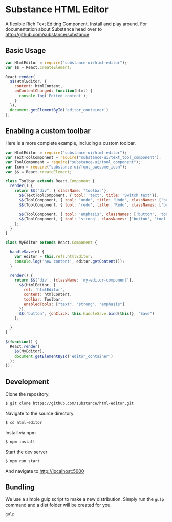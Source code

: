 # Substance HTML Editor

A flexible Rich Text Editing Component. Install and play around. For documentation about Substance head over to http://github.com/substance/substance.


## Basic Usage

```js
var HtmlEditor = require("substance-ui/html-editor");
var $$ = React.createElement;

React.render(
  $$(HtmlEditor, {
    content: htmlContent,
    onContentChanged: function(html) {
      console.log('Edited content');
    }
  }),
  document.getElementById('editor_container')
);
```

## Enabling a custom toolbar

Here is a more complete example, including a custom toolbar.

```js
var HtmlEditor = require("substance-ui/html-editor");
var TextToolComponent = require("substance-ui/text_tool_component");
var ToolComponent = require("substance-ui/tool_component");
var Icon = require("substance-ui/font_awesome_icon");
var $$ = React.createElement;

class Toolbar extends React.Component {
  render() {
    return $$("div", { className: "toolbar"},
      $$(TextToolComponent, { tool: 'text', title: 'Switch text'}),
      $$(ToolComponent, { tool: 'undo', title: 'Undo', classNames: ['button', 'tool']}, $$(Icon, {icon: "fa-undo"})),
      $$(ToolComponent, { tool: 'redo', title: 'Redo', classNames: ['button', 'tool']}, $$(Icon, {icon: "fa-repeat"})),

      $$(ToolComponent, { tool: 'emphasis', classNames: ['button', 'tool']}, $$(Icon, {icon: "fa-italic"})),
      $$(ToolComponent, { tool: 'strong', classNames: ['button', 'tool']}, $$(Icon, {icon: "fa-bold"}))
    );
  }
}

class MyEditor extends React.Component {

  handleSave(e) {
    var editor = this.refs.htmlEditor;
    console.log('new content', editor.getContent());
  }

  render() {
    return $$('div', {className: 'my-editor-component'},
      $$(HtmlEditor, {
        ref: 'htmlEditor',
        content: htmlContent,
        toolbar: Toolbar,
        enabledTools: ["text", "strong", "emphasis"]
      }),
      $$('button', {onClick: this.handleSave.bind(this)}, "Save")
    );

  }
}

$(function() {
  React.render(
    $$(MyEditor),
    document.getElementById('editor_container')
  );
});
```






## Development

Clone the repository.

```bash
$ git clone https://github.com/substance/html-editor.git
```

Navigate to the source directory.

```bash
$ cd html-editor
```

Install via npm

```bash
$ npm install
```

Start the dev server

```bash
$ npm run start
```

And navigate to [http://localhost:5000](http://localhost:5000)

## Bundling

We use a simple gulp script to make a new distribution. Simply run the `gulp` command and a dist folder will be created for you.

```bash
gulp
```
